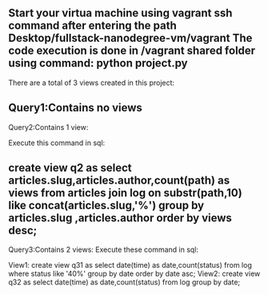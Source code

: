 
Start your virtua machine using vagrant ssh command after entering the path Desktop/fullstack-nanodegree-vm/vagrant
The code execution is done in /vagrant shared folder using command:
python project.py
-----------------------------------------------------
There are a total of 3 views created in this project:

Query1:Contains no views
-----------------------------------------------------
Query2:Contains 1 view:

Execute this command in sql:

create view q2 as select articles.slug,articles.author,count(path) as views from articles join log on substr(path,10) like concat(articles.slug,'%') group by articles.slug ,articles.author order by views desc;
-----------------------------------------------------
Query3:Contains 2 views:
Execute these command in sql:

View1:
create view q31 as select date(time) as date,count(status) from log where status like '40%' group by date order by date asc;
View2:
create view q32 as select date(time) as date,count(status) from log group by date;